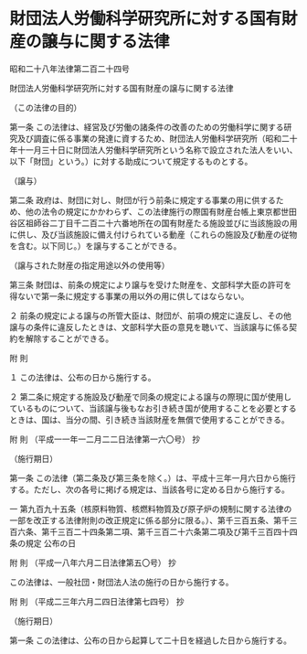 # 財団法人労働科学研究所に対する国有財産の譲与に関する法律

昭和二十八年法律第二百二十四号

財団法人労働科学研究所に対する国有財産の譲与に関する法律

（この法律の目的）

第一条 この法律は、経営及び労働の諸条件の改善のための労働科学に関する研究及び調査に係る事業の発達に資するため、財団法人労働科学研究所（昭和二十年十一月三十日に財団法人労働科学研究所という名称で設立された法人をいい、以下「財団」という。）に対する助成について規定するものとする。

（譲与）

第二条 政府は、財団に対し、財団が行う前条に規定する事業の用に供するため、他の法令の規定にかかわらず、この法律施行の際国有財産台帳上東京都世田谷区祖師谷二丁目千二百二十六番地所在の国有財産たる施設並びに当該施設の用に供し、及び当該施設に備え付けられている動産（これらの施設及び動産の従物を含む。以下同じ。）を譲与することができる。

（譲与された財産の指定用途以外の使用等）

第三条 財団は、前条の規定により譲与を受けた財産を、文部科学大臣の許可を得ないで第一条に規定する事業の用以外の用に供してはならない。

２ 前条の規定による譲与の所管大臣は、財団が、前項の規定に違反し、その他譲与の条件に違反したときは、文部科学大臣の意見を聴いて、当該譲与に係る契約を解除することができる。

附 則

１ この法律は、公布の日から施行する。

２ 第二条に規定する施設及び動産で同条の規定による譲与の際現に国が使用しているものについて、当該譲与後もなお引き続き国が使用することを必要とするときは、国は、当分の間、引き続き当該財産を無償で使用することができる。

附 則 （平成一一年一二月二二日法律第一六〇号） 抄

（施行期日）

第一条 この法律（第二条及び第三条を除く。）は、平成十三年一月六日から施行する。ただし、次の各号に掲げる規定は、当該各号に定める日から施行する。

一 第九百九十五条（核原料物質、核燃料物質及び原子炉の規制に関する法律の一部を改正する法律附則の改正規定に係る部分に限る。）、第千三百五条、第千三百六条、第千三百二十四条第二項、第千三百二十六条第二項及び第千三百四十四条の規定 公布の日

附 則 （平成一八年六月二日法律第五〇号） 抄

この法律は、一般社団・財団法人法の施行の日から施行する。

附 則 （平成二三年六月二四日法律第七四号） 抄

（施行期日）

第一条 この法律は、公布の日から起算して二十日を経過した日から施行する。

